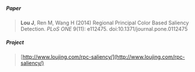 ##### Paper
>**Lou J**, Ren M, Wang H (2014) Regional Principal Color Based Saliency Detection. *PLoS ONE* 9(11): e112475. doi:10.1371/journal.pone.0112475

##### Project
>[http://www.loujing.com/rpc-saliency/](http://www.loujing.com/rpc-saliency/)